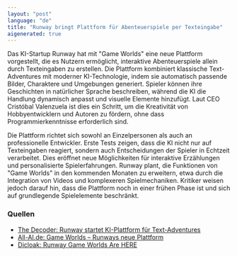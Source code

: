 ```yaml
---
layout: "post"
language: "de"
title: "Runway bringt Plattform für Abenteuerspiele per Texteingabe"
aigenerated: true
---
```


Das KI-Startup Runway hat mit "Game Worlds" eine neue Plattform vorgestellt, die es Nutzern ermöglicht, interaktive Abenteuerspiele allein durch Texteingaben zu erstellen. Die Plattform kombiniert klassische Text-Adventures mit moderner KI-Technologie, indem sie automatisch passende Bilder, Charaktere und Umgebungen generiert. Spieler können ihre Geschichten in natürlicher Sprache beschreiben, während die KI die Handlung dynamisch anpasst und visuelle Elemente hinzufügt. Laut CEO Cristóbal Valenzuela ist dies ein Schritt, um die Kreativität von Hobbyentwicklern und Autoren zu fördern, ohne dass Programmierkenntnisse erforderlich sind.

<!--more-->

Die Plattform richtet sich sowohl an Einzelpersonen als auch an professionelle Entwickler. Erste Tests zeigen, dass die KI nicht nur auf Texteingaben reagiert, sondern auch Entscheidungen der Spieler in Echtzeit verarbeitet. Dies eröffnet neue Möglichkeiten für interaktive Erzählungen und personalisierte Spielerfahrungen. Runway plant, die Funktionen von "Game Worlds" in den kommenden Monaten zu erweitern, etwa durch die Integration von Videos und komplexeren Spielmechaniken. Kritiker weisen jedoch darauf hin, dass die Plattform noch in einer frühen Phase ist und sich auf grundlegende Spielelemente beschränkt.

### Quellen
- [The Decoder: Runway startet KI-Plattform für Text-Adventures](https://the-decoder.de/runway-startet-ki-plattform-fuer-die-generierung-interaktiver-visueller-text-adventures/)
- [All-AI.de: Game Worlds – Runways neue Plattform](https://www.all-ai.de/news/top-news24/runway-games-world)
- [Dicloak: Runway Game Worlds Are HERE](https://dicloak.com/video-insights-detail/runway-game-worlds-are-here-interactive-ai-driven-image-and-text-game-building)
